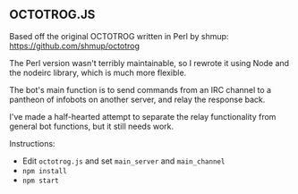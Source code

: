 OCTOTROG.JS
-----------

Based off the original OCTOTROG written in Perl by shmup:
https://github.com/shmup/octotrog

The Perl version wasn't terribly maintainable, so I rewrote it using Node and
the nodeirc library, which is much more flexible.

The bot's main function is to send commands from an IRC channel to a pantheon
of infobots on another server, and relay the response back.

I've made a half-hearted attempt to separate the relay functionality from
general bot functions, but it still needs work.

Instructions:

 * Edit `octotrog.js` and set `main_server` and `main_channel`
 * `npm install`
 * `npm start`
